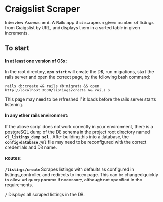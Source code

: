 # Craigslist Scraper 

Interview Assessment: A Rails app that scrapes a given number of listings from Craigslist by URL, and displays them in a sorted table in given increments.

## To start

#### In at least one version of OSx:

In the root directory, **`npm start`** will create the DB, run migrations, start the rails server and open the correct page, by the following bash command:

```rails db:create && rails db:migrate && open http://localhost:3000/listings/create && rails s```

This page may need to be refreshed if it loads before the rails server starts listening.

#### In any other rails environment:

If the above script does not work correctly in your environment, there is a postgreSQL dump of the DB schema in the project root directory named **`cl_listings_dump.sql`** . After building this into a database, the **`config/database.yml`** file may need to be reconfigured with the correct credentials and DB name.

#### Routes:

**`/listings/create`** Scrapes listings with defaults as configured in listings_controller, and redirects to index page. This can be changed quickly to allow url query params if necessary, although not specified in the requirements.

**`/`** Displays all scraped listings in the DB.

